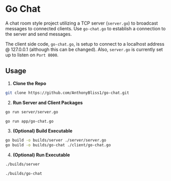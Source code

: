 # Go Chat

A chat room style project utilizing a TCP server (`server.go`) to broadcast messages to connected clients. Use `go-chat.go` to establish a connection to the server and send messages. 

The client side code, `go-chat.go`, is setup to connect to a localhost address @ 127.0.0.1 (although this can be changed). Also, `server.go` is currently set up to listen on `Port 8000`.

## Usage 

1. **Clone the Repo**
```bash
git clone https://github.com/AnthonyBliss1/go-chat.git
```

2. **Run Server and Client Packages** 
```bash 
go run server/server.go
```

```bash 
go run app/go-chat.go
```

3. **(Optional) Build Executable**
```bash 
go build -o builds/server ./server/server.go
go build -o builds/go-chat ./client/go-chat.go
```

4. **(Optional) Run Executable**
```bash 
./builds/server
```

```bash
./builds/go-chat
```
